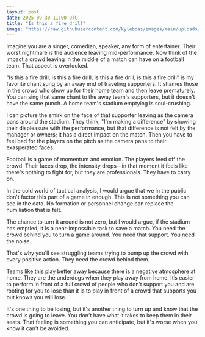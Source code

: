 ```yaml
---
layout: post
date: 2025-09-30 11:00 UTC
title: "Is this a fire drill"
image: "https://raw.githubusercontent.com/kyleboas/images/main/uploads/2025/09/29/Image-29Sep2025_15:31:34.png"
---
```


Imagine you are a singer, comedian, speaker, any form of entertainer. Their worst nightmare is the audience leaving mid-performance. Now think of the impact a crowd leaving in the middle of a match can have on a football team. That aspect is overlooked.

<!---more--->

"Is this a fire drill, is this a fire drill, is this a fire drill, is this a fire drill" is my favorite chant sung by an away end of traveling supporters. It shames those in the crowd who show up for their home team and then leave prematurely. You can sing that same chant to the away team's supporters, but it doesn't have the same punch. A home team's stadium emptying is soul-crushing.

I can picture the smirk on the face of that supporter leaving as the camera pans around the stadium. They think, "I'm making a difference" by showing their displeasure with the performance, but that difference is not felt by the manager or owners; it has a direct impact on the match. Then you have to feel bad for the players on the pitch as the camera pans to their exasperated faces.

Football is a game of momentum and emotion. The players feed off the crowd. Their faces drop, the intensity drops—in that moment it feels like there's nothing to fight for, but they are professionals. They have to carry on. 

In the cold world of tactical analysis, I would argue that we in the public don't factor this part of a game in enough. This is not something you can see in the data. No formation or personnel change can replace the humiliation that is felt.

The chance to turn it around is not zero, but I would argue, if the stadium has emptied, it is a near-impossible task to save a match. You need the crowd behind you to turn a game around. You need that support. You need the noise.

That's why you'll see struggling teams trying to pump up the crowd with every positive action. They need the crowd behind them. 

Teams like this play better away because there is a negative atmosphere at home. They are the underdogs when they play away from home. It’s easier to perform in front of a full crowd of people who don’t support you and are rooting for you to lose than it is to play in front of a crowd that supports you but knows you will lose.

It's one thing to be losing, but it's another thing to turn up and know that the crowd is going to leave. You don't have what it takes to keep them in their seats. That feeling is something you can anticipate, but it's worse when you know it can't be avoided.